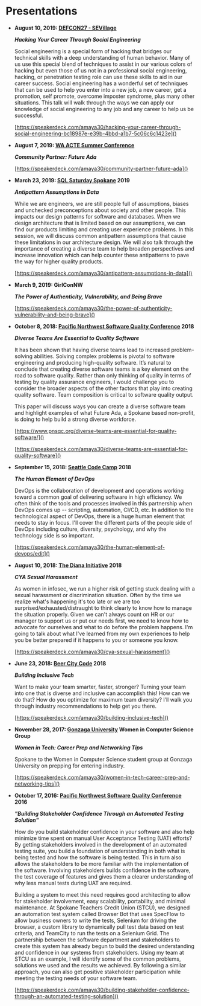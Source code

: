 # Presentations #

* **August 10, 2019: [DEFCON27 - SEVillage](https://www.social-engineer.org/sevillage-def-con/)**

	***Hacking Your Career Through Social Engineering***

	Social engineering is a special form of hacking that bridges our technical skills with a deep understanding of human behavior. Many of us use this special blend of techniques to assist in our various colors of hacking but even those of us not in a professional social engineering, hacking, or penetration testing role can use these skills to aid in our career success. Social engineering has a wonderful set of techniques that can be used to help you enter into a new job, a new career, get a promotion, self promote, overcome imposter syndrome, plus many other situations. This talk will walk through the ways we can apply our knowledge of social engineering to any job and any career to help us be successful.

	[https://speakerdeck.com/amaya30/hacking-your-career-through-social-engineering-bc18987e-e39b-4bbd-a1b7-5c06c6c1423e]()

* **August 7, 2019: [WA ACTE Summer Conference](https://www.acteonline.org/event/wa-acte-summer-conference-2019/)**

	***Community Partner: Future Ada***

	[https://speakerdeck.com/amaya30/community-partner-future-ada]()

* **March 23, 2019: [SQL Saturday Spokane](https://www.sqlsaturday.com/822/eventhome.aspx) 2019**

	***Antipattern Assumptions in Data***

	While we are engineers, we are still people full of assumptions, biases and unchecked preconceptions about society and other people.  This impacts our design patterns for software and databases. When we design architecture that is limited based on our assumptions, we can find our products limiting and creating user experience problems.  In this session, we will discuss common antipattern assumptions that cause these limitations in our architecture design.  We will also talk through the importance of creating a diverse team to help broaden perspectives and increase innovation which can help counter these antipatterns to pave the way for higher quality products.

	[https://speakerdeck.com/amaya30/antipattern-assumptions-in-data]()

* **March 9, 2019: GirlConNW**

	***The Power of Authenticity, Vulnerability, and Being Brave***

	[https://speakerdeck.com/amaya30/the-power-of-authenticity-vulnerability-and-being-brave]()

* **October 8, 2018: [Pacific Northwest Software Quality Conference](https://www.pnsqc.org) 2018**

	***Diverse Teams Are Essential to Quality Software***

	It has been shown that having diverse teams lead to increased problem-solving abilities. Solving complex problems is pivotal to software engineering and producing high-quality software. It’s natural to conclude that creating diverse software teams is a key element on the road to software quality. Rather than only thinking of quality in terms of testing by quality assurance engineers, I would challenge you to consider the broader aspects of the other factors that play into creating quality software. Team composition is critical to software quality output.

	This paper will discuss ways you can create a diverse software team and highlight examples of what Future Ada, a Spokane based non-profit, is doing to help build a strong diverse workforce.

	[https://www.pnsqc.org/diverse-teams-are-essential-for-quality-software/]()

	[https://speakerdeck.com/amaya30/diverse-teams-are-essential-for-quality-software]()

* **September 15, 2018: [Seattle Code Camp](https://seattle.codecamp.us/) 2018**

	***The Human Element of DevOps***

	DevOps is the collaboration of development and operations working toward a common goal of delivering software in high efficiency. We often think of the tools and processes involved in this partnership when DevOps comes up -- scripting, automation, CI/CD, etc. In addition to the technological aspect of DevOps, there is a huge human element that needs to stay in focus. I'll cover the different parts of the people side of DevOps including culture, diversity, psychology, and why the technology side is so important.

	[https://speakerdeck.com/amaya30/the-human-element-of-devops/edit]()

* **August 10, 2018: [The Diana Initiative](https://www.dianainitiative.org/) 2018**

	***CYA Sexual Harassment***
	
	As women in infosec, we run a higher risk of getting stuck dealing with a sexual harassment or discrimination situation. Often by the time we realize what's happening it's too late or we are too surprised/exhausted/distraught to think clearly to know how to manage the situation properly. Given we can't always count on HR or our manager to support us or put our needs first, we need to know how to advocate for ourselves and what to do before the problem happens. I'm going to talk about what I've learned from my own experiences to help you be better prepared if it happens to you or someone you know.

	[https://speakerdeck.com/amaya30/cya-sexual-harassment]()

* **June 23, 2018: [Beer City Code](https://beercitycode.com/) 2018**

	***Building Inclusive Tech***

	Want to make your team smarter, faster, stronger? Turning your team into one that is diverse and inclusive can accomplish this! How can we do that? How do you optimize for maximum team diversity? I’ll walk you through industry recommendations to help get you there.

	[https://speakerdeck.com/amaya30/building-inclusive-tech]()

* **November 28, 2017: [Gonzaga University](https://www.gonzaga.edu/) Women in Computer Science Group**

	***Women in Tech: Career Prep and Networking Tips***

	Spokane to the Women in Computer Science student group at Gonzaga University on prepping for entering industry.

	[https://speakerdeck.com/amaya30/women-in-tech-career-prep-and-networking-tips]()

* **October 17, 2016: [Pacific Northwest Software Quality Conference](https://www.pnsqc.org/) 2016**

	***"Building Stakeholder Confidence Through an Automated Testing Solution"***

	How do you build stakeholder confidence in your software and also help minimize time spent on manual
	User Acceptance Testing (UAT) efforts? By getting stakeholders involved in the development of an
	automated testing suite, you build a foundation of understanding in both what is being tested and how the
	software is being tested. This in turn also allows the stakeholders to be more familiar with the
	implementation of the software. Involving stakeholders builds confidence in the software, the test
	coverage of features and gives them a clearer understanding of why less manual tests during UAT are
	required.

	Building a system to meet this need requires good architecting to allow for stakeholder involvement, easy
	scalability, portability, and minimal maintenance. At Spokane Teachers Credit Union (STCU), we
	designed an automation test system called Browser Bot that uses SpecFlow to allow business owners to
	write the tests, Selenium for driving the browser, a custom library to dynamically pull test data based on
	test criteria, and TeamCity to run the tests on a Selenium Grid. The partnership between the software
	department and stakeholders to create this system has already begun to build the desired understanding
	and confidence in our systems from stakeholders. Using my team at STCU as an example, I will identify
	some of the common problems, solutions we used and the results we achieved. By following a similar
	approach, you can also get positive stakeholder participation while meeting the testing needs of your
	software team.

	[https://speakerdeck.com/amaya30/building-stakeholder-confidence-through-an-automated-testing-solution]()
